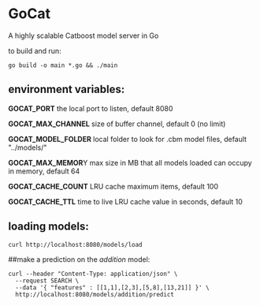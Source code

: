 # GoCat
A highly scalable Catboost model server in Go

to build and run: 
```
go build -o main *.go && ./main
```

## environment variables:

**GOCAT_PORT** the local port to listen, default 8080

**GOCAT_MAX_CHANNEL** size of buffer channel, default 0 (no limit)

**GOCAT_MODEL_FOLDER** local folder to look for .cbm model files, default "../models/"

**GOCAT_MAX_MEMOR**Y max size in MB that all models loaded can occupy in memory, default 64

**GOCAT_CACHE_COUNT** LRU cache maximum items, default 100

**GOCAT_CACHE_TTL** time to live LRU cache value in seconds, default 10

## loading models:
```
curl http://localhost:8080/models/load
```

##make a prediction on the *addition* model:
```
curl --header "Content-Type: application/json" \
  --request SEARCH \
  --data '{ "features" : [[1,1],[2,3],[5,8],[13,21]] }' \
  http://localhost:8080/models/addition/predict
```
